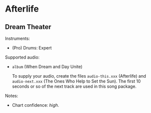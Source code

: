 # Afterlife

## Dream Theater

Instruments:

  * (Pro) Drums: Expert

Supported audio:

  * `album` (When Dream and Day Unite)

    To supply your audio, create the files `audio-this.xxx` (Afterlife)
    and `audio-next.xxx` (The Ones Who Help to Set the Sun). The first 10
    seconds or so of the next track are used in this song package.

Notes:

  * Chart confidence: *high*.

